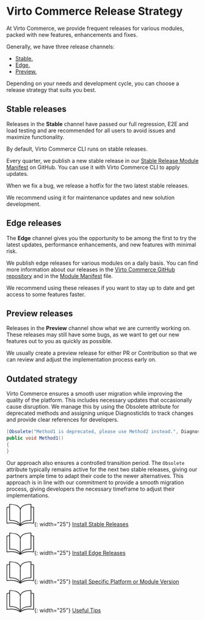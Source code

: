 ﻿# Virto Commerce Release Strategy

At Virto Commerce, we provide frequent releases for various modules, packed with new features, enhancements and fixes. 

Generally, we have three release channels: 

* [Stable.](release-strategy-overview.md#stable-releases)
* [Edge.](release-strategy-overview.md#edge-releases)
* [Preview.](release-strategy-overview.md#preview-releases)

Depending on your needs and development cycle, you can choose a release strategy that suits you best.

## Stable releases

Releases in the **Stable** channel have passed our full regression, E2E and load testing and are recommended for all users to avoid issues and maximize functionality.

By default, Virto Commerce CLI runs on stable releases.

Every quarter, we publish a new stable release in our [Stable Release Module Manifest](https://github.com/VirtoCommerce/vc-modules/blob/master/modules_v3.json) on GitHub. You can use it with Virto Commerce CLI to apply updates.

When we fix a bug, we release a hotfix for the two latest stable releases. 

We recommend using it for maintenance updates and new solution development.

## Edge releases

The **Edge** channel gives you the opportunity to be among the first to try the latest updates, performance enhancements, and new features with minimal risk.

We publish edge releases for various modules on a daily basis. You can find more information about our releases in the [Virto Commerce GitHub repository](https://github.com/VirtoCommerce) and in the [Module Manifest](https://github.com/VirtoCommerce/vc-modules/blob/master/modules_v3.json) file.

We recommend using these releases if you want to stay up to date and get access to some features faster.

## Preview releases

Releases in the **Preview** channel show what we are currently working on. These releases may still have some bugs, as we want to get our new features out to you as quickly as possible.

We usually create a preview release for either PR or Contribution so that we can review and adjust the implementation process early on.

## Outdated strategy

Virto Commerce ensures a smooth user migration while improving the quality of the platform. This includes necessary updates that occasionally cause disruption. We manage this by using the Obsolete attribute for deprecated methods and assigning unique DiagnosticIds to track changes and provide clear references for developers.

```cs
[Obsolete("Method1 is deprecated, please use Method2 instead.", DiagnosticId = "VC0005", UrlFormat = "https://docs.virtocommerce.org/products/products-virto3-versions/")]
public void Method1()
{
}
```

Our approach also ensures a controlled transition period. The `Obsolete` attribute typically remains active for the next two stable releases, giving our partners ample time to adapt their code to the newer alternatives. This approach is in line with our commitment to provide a smooth migration process, giving developers the necessary timeframe to adjust their implementations. 

![Readmore](media/readmore.png){: width="25"} [Install Stable Releases](stable-releases.md)

![Readmore](media/readmore.png){: width="25"} [Install Edge Releases](edge-releases.md)

![Readmore](media/readmore.png){: width="25"} [Install Specific Platform or Module Version](installing-specific-version.md)

![Readmore](media/readmore.png){: width="25"} [Useful Tips](tips.md)
